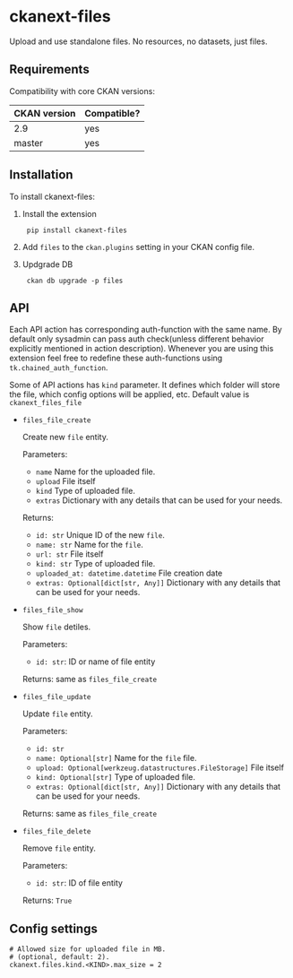# ckanext-files

Upload and use standalone files. No resources, no datasets, just files.


## Requirements


Compatibility with core CKAN versions:

| CKAN version | Compatible? |
|--------------|-------------|
| 2.9          | yes         |
| master       | yes         |

## Installation

To install ckanext-files:

1. Install the extension

		pip install ckanext-files

1. Add `files` to the `ckan.plugins` setting in your CKAN
   config file.

1. Updgrade DB

		ckan db upgrade -p files

## API

Each API action has corresponding auth-function with the same name. By default
only sysadmin can pass auth check(unless different behavior explicitly
mentioned in action description). Whenever you are using this extension feel
free to redefine these auth-functions using `tk.chained_auth_function`.

Some of API actions has `kind` parameter. It defines which folder will store
the file, which config options will be applied, etc. Default value is
`ckanext_files_file`

* `files_file_create`

  Create new `file` entity.

  Parameters:
  * `name` Name for the uploaded file.
  * `upload` File itself
  * `kind` Type of uploaded file.
  * `extras` Dictionary with any details that can be used for your needs.

  Returns:
  * `id: str` Unique ID of the new `file`.
  * `name: str` Name for the `file`.
  * `url: str` File itself
  * `kind: str` Type of uploaded file.
  * `uploaded_at: datetime.datetime` File creation date
  * `extras: Optional[dict[str, Any]]` Dictionary with any details that can be used for your needs.

* `files_file_show`

  Show `file` detiles.

  Parameters:
  * `id: str`: ID or name of file entity

  Returns: same as `files_file_create`

* `files_file_update`

  Update `file` entity.

  Parameters:
  * `id: str`
  * `name: Optional[str]` Name for the `file` file.
  * `upload: Optional[werkzeug.datastructures.FileStorage]` File itself
  * `kind: Optional[str]` Type of uploaded file.
  * `extras: Optional[dict[str, Any]]` Dictionary with any details that can be used for your needs.

  Returns: same as `files_file_create`

* `files_file_delete`

  Remove `file` entity.

  Parameters:
  * `id: str`: ID of file entity

  Returns: `True`

## Config settings

	# Allowed size for uploaded file in MB.
	# (optional, default: 2).
	ckanext.files.kind.<KIND>.max_size = 2
